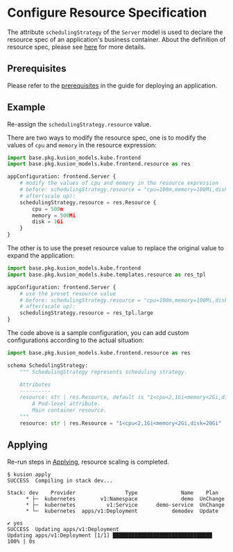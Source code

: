# Configure Resource Specification

The attribute `schedulingStrategy` of the `Server` model is used to declare the resource spec of an application's business container.
About the definition of resource spec, please see [here](/docs/reference/model/documentation//kusion_models/kube/frontend/resource/resource.md#resource-1) for more details.

## Prerequisites

Please refer to the [prerequisites](/docs/user_docs/guides/working-with-k8s/deploy-server#prerequisites) in the guide for deploying an application.

## Example

Re-assign the `schedulingStrategy.resource` value.

There are two ways to modify the resource spec, one is to modify the values of `cpu` and `memory` in the resource expression:

```py
import base.pkg.kusion_models.kube.frontend
import base.pkg.kusion_models.kube.frontend.resource as res

appConfiguration: frontend.Server {
    # modify the values of cpu and memory in the resource expression
    # before: schedulingStrategy.resource = "cpu=100m,memory=100Mi,disk=1Gi"
    # after(scale up): 
    schedulingStrategy.resource = res.Resource {
        cpu = 500m
        memory = 500Mi
        disk = 1Gi
    }
}
```

The other is to use the preset resource value to replace the original value to expand the application:

```py
import base.pkg.kusion_models.kube.frontend
import base.pkg.kusion_models.kube.templates.resource as res_tpl

appConfiguration: frontend.Server {
    # use the preset resource value
    # before: schedulingStrategy.resource = "cpu=100m,memory=100Mi,disk=1Gi"
    # after(scale up): 
    schedulingStrategy.resource = res_tpl.large
}
```

The code above is a sample configuration, you can add custom configurations according to the actual situation:

```py
import base.pkg.kusion_models.kube.frontend.resource as res

schema SchedulingStrategy:
    """ SchedulingStrategy represents scheduling strategy.

    Attributes
    ----------
    resource: str | res.Resource, default is "1<cpu<2,1Gi<memory<2Gi,disk=20Gi", required.
        A Pod-level attribute.
        Main container resource.
    """
    resource: str | res.Resource = "1<cpu<2,1Gi<memory<2Gi,disk=20Gi"
```

## Applying

Re-run steps in [Applying](/docs/user_docs/guides/working-with-k8s/deploy-server#applying), resource scaling is completed.

```
$ kusion apply
SUCCESS  Compiling in stack dev...

Stack: dev    Provider                Type              Name    Plan
      * ├─  kubernetes        v1:Namespace              demo  UnChange
      * ├─  kubernetes          v1:Service      demo-service  UnChange
      * └─  kubernetes  apps/v1:Deployment           demodev  Update

✔ yes
SUCCESS  Updating apps/v1:Deployment
Updating apps/v1:Deployment [1/1] ████████████████████████████████ 100% | 0s
```
